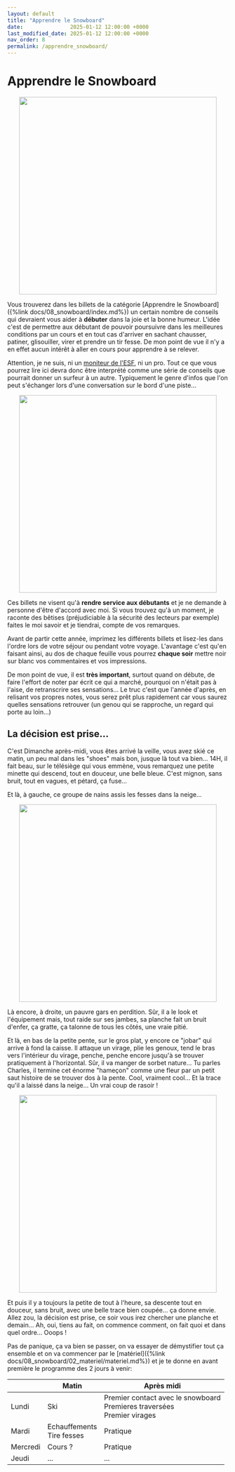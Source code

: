```yaml
---
layout: default
title: "Apprendre le Snowboard"
date:               2025-01-12 12:00:00 +0000
last_modified_date: 2025-01-12 12:00:00 +0000
nav_order: 8
permalink: /apprendre_snowboard/
---
```



# Apprendre le Snowboard

<div align="center">
<img src="{%link docs/08_snowboard/assets/img_02.webp%}" alt="" width="450" loading="lazy"/>
</div>

Vous trouverez dans les billets de la catégorie [Apprendre le Snowboard]({%link docs/08_snowboard/index.md%}) un certain nombre de conseils qui devraient vous aider à **débuter** dans la joie et la bonne humeur. L'idée c'est de permettre aux débutant de pouvoir poursuivre dans les meilleures conditions par un cours et en tout cas d'arriver en sachant chausser, patiner, glisouiller, virer et prendre un tir fesse. De mon point de vue il n'y a en effet aucun intérêt à aller en cours pour apprendre à se relever.  

Attention, je ne suis, ni un [moniteur de l'ESF](http://www.esf.net), ni un pro. Tout ce que vous pourrez lire ici devra donc être interprété comme une série de conseils que pourrait donner un surfeur à un autre. Typiquement le genre d'infos que l'on peut s'échanger lors d'une conversation sur le bord d'une piste...

<div align="center">
<img src="{%link docs/08_snowboard/assets/img_03.webp%}" alt="" width="450" loading="lazy"/>
</div>

Ces billets ne visent qu'à **rendre service aux débutants** et je ne demande à personne d'être d'accord avec moi. Si vous trouvez qu'à un moment, je raconte des bêtises (préjudiciable à la sécurité des lecteurs par exemple) faites le moi savoir et je tiendrai, compte de vos remarques.

Avant de partir cette année, imprimez les différents billets et lisez-les dans l'ordre lors de votre séjour ou pendant votre voyage. L'avantage c'est qu'en faisant ainsi, au dos de chaque feuille vous pourrez **chaque soir** mettre noir sur blanc vos commentaires et vos impressions. 

De mon point de vue, il est **très important**, surtout quand on débute, de faire l'effort de noter par écrit ce qui a marché, pourquoi on n'était pas à l'aise, de retranscrire ses sensations... Le truc c'est que l'année d'après, en relisant vos propres notes, vous serez prêt plus rapidement car vous saurez quelles sensations retrouver (un genou qui se rapproche, un regard qui porte au loin...)

## La décision est prise...

C'est Dimanche après-midi, vous êtes arrivé la veille, vous avez skié ce matin, un peu mal dans les "shoes" mais bon, jusque là tout va bien… 14H, il fait beau, sur le télésiège qui vous emmène, vous remarquez une petite minette qui descend, tout en douceur, une belle bleue. C'est mignon, sans bruit, tout en vagues, et pétard, ça fuse…

Et là, à gauche, ce groupe de nains assis les fesses dans la neige...

<div align="center">
<img src="{%link docs/08_snowboard/assets/img_05.webp%}" alt="" width="450" loading="lazy"/>
</div>


Là encore, à droite, un pauvre gars en perdition. Sûr, il a le look et l'équipement mais, tout raide sur ses jambes, sa planche fait un bruit d'enfer, ça gratte, ça talonne de tous les côtés, une vraie pitié.

Et là, en bas de la petite pente, sur le gros plat, y encore ce "jobar" qui arrive à fond la caisse. Il attaque un virage, plie les genoux, tend le bras vers l'intérieur du virage, penche, penche encore jusqu'à se trouver pratiquement à l'horizontal. Sûr, il va manger de sorbet nature… Tu parles Charles, il termine cet énorme "hameçon" comme une fleur par un petit saut histoire de se trouver dos à la pente. Cool, vraiment cool… Et la trace qu'il a laissé dans la neige… Un vrai coup de rasoir !

<div align="center">
<img src="{%link docs/08_snowboard/assets/img_04.webp%}" alt="" width="450" loading="lazy"/>
</div>

Et puis il y a toujours la petite de tout à l'heure, sa descente tout en douceur, sans bruit, avec une belle trace bien coupée... ça donne envie. Allez zou, la décision est prise, ce soir vous irez chercher une planche et demain... Ah, oui, tiens au fait, on commence comment, on fait quoi et dans quel ordre... Ooops !

Pas de panique, ça va bien se passer, on va essayer de démystifier tout ça ensemble et on va commencer par le [matériel]({%link docs/08_snowboard/02_materiel/materiel.md%}) et je te donne en avant première le programme des 2 jours à venir:

|          | Matin                        | Après midi       |
|----------|------------------------------|------------------|
| Lundi    | Ski                          | Premier contact avec le snowboard<br> Premieres traversées<br>Premier virages |
| Mardi    | Echauffements<br>Tire fesses | Pratique         |
| Mercredi | Cours ?                      | Pratique         |
| Jeudi    | ...                          | ...              |
